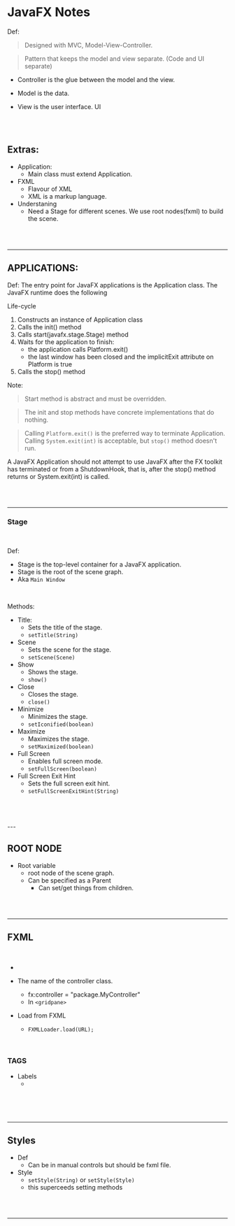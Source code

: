# JavaFX Notes

Def:

> Designed with MVC, Model-View-Controller.

> Pattern that keeps the model and view separate. (Code and UI separate)

- Controller is the glue between the model and the view.

- Model is the data.

- View is the user interface. UI

<br/>

<br/>

## Extras:

- Application:
  - Main class must extend Application.
- FXML
  - Flavour of XML
  - XML is a markup language.
- Understaning
  - Need a Stage for different scenes. We use root nodes(fxml) to build the scene.

<br/>
<br/>

---

## APPLICATIONS:

Def:
The entry point for JavaFX applications is the Application class. The JavaFX runtime does the following

Life-cycle

1. Constructs an instance of Application class
2. Calls the init() method
3. Calls start(javafx.stage.Stage) method
4. Waits for the application to finish:
   - the application calls Platform.exit()
   - the last window has been closed and the implicitExit attribute on Platform is true
5. Calls the stop() method

Note:

> Start method is abstract and must be overridden.

> The init and stop methods have concrete implementations that do nothing.

> Calling `Platform.exit()` is the preferred way to terminate Application. Calling `System.exit(int)` is acceptable, but `stop()` method doesn't run.

A JavaFX Application should not attempt to use JavaFX after the FX toolkit has terminated or from a ShutdownHook, that is, after the stop() method returns or System.exit(int) is called.

<br/>
<br/>

---

### Stage

<br/>

Def:

- Stage is the top-level container for a JavaFX application.
- Stage is the root of the scene graph.
- Aka `Main Window`

<br/>

Methods:

- Title:
  - Sets the title of the stage.
  - `setTitle(String)`
- Scene
  - Sets the scene for the stage.
  - `setScene(Scene)`
- Show
  - Shows the stage.
  - `show()`
- Close
  - Closes the stage.
  - `close()`
- Minimize
  - Minimizes the stage.
  - `setIconified(boolean)`
- Maximize
  - Maximizes the stage.
  - `setMaximized(boolean)`
- Full Screen
  - Enables full screen mode.
  - `setFullScreen(boolean)`
- Full Screen Exit Hint
  - Sets the full screen exit hint.
  - `setFullScreenExitHint(String)`

<br/>
<br/>
<br/>
---

## ROOT NODE

- Root variable
  - root node of the scene graph.
  - Can be specified as a Parent
    - Can set/get things from children.

<br/>
<br/>

---

## FXML

<br/>

-

- The name of the controller class.
  - fx:controller = "package.MyController"
  - In `<gridpane>`
- Load from FXML

  - `FXMLLoader.load(URL);`

<br/>

### TAGS

- Labels
  - <Label></Label>

<br/>

  <br/>
  <br/>

---

## Styles

- Def
  - Can be in manual controls but should be fxml file.
- Style
  - `setStyle(String)` or `setStyle(Style)`
  - this superceeds setting methods

<br/>
<br/>

---
